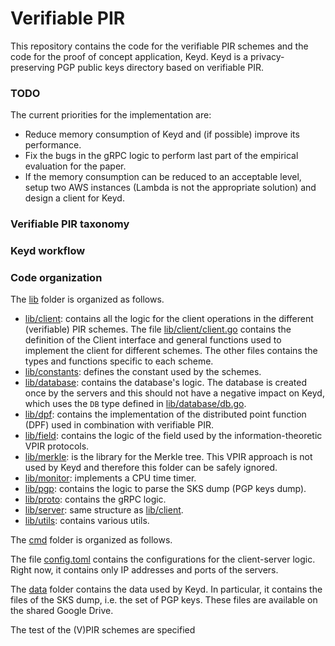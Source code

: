 # Verifiable PIR
This repository contains the code for the verifiable PIR schemes and the code
for the proof of concept application, Keyd. 
Keyd is a privacy-preserving PGP public keys directory based on verifiable PIR.

### TODO
The current priorities for the implementation are:
 * Reduce memory consumption of Keyd and (if possible) improve its performance.
 * Fix the bugs in the gRPC logic to perform last part of the empirical
     evaluation for the paper.
 * If the memory consumption can be reduced to an acceptable level, setup two
     AWS instances (Lambda is not the appropriate solution) and design a client
     for Keyd.

### Verifiable PIR taxonomy

### Keyd workflow

### Code organization
The [lib](lib) folder is organized as follows.
  * [lib/client](lib/client): contains all the logic for the client operations
    in the different (verifiable) PIR schemes. The file
    [lib/client/client.go](lib/client/client.go) contains the definition of the
    Client interface and general functions used to implement the client for
    different schemes. The other files contains the types and functions specific
    to each scheme.
  * [lib/constants](lib/constants): defines the constant used by the schemes. 
  * [lib/database](lib/database): contains the database's logic. The database
      is created once by the servers  and this should not have a negative impact
      on Keyd, which uses the `DB` type defined in
      [lib/database/db.go](lib/database/db.go).
  * [lib/dpf](lib/dpf): contains the implementation of the distributed point
      function (DPF) used in combination with verifiable PIR. 
  * [lib/field](lib/field): contains the logic of the field used by the
      information-theoretic VPIR protocols.
  * [lib/merkle](lib/merkle): is the library for the Merkle tree. This VPIR
      approach is not used by Keyd and therefore this folder can be safely
      ignored.
  * [lib/monitor](lib/monitor): implements a CPU time timer.
  * [lib/pgp](lib/pgp): contains the logic to parse the SKS dump (PGP keys
      dump). 
  * [lib/proto](lib/proto): contains the gRPC logic.
  * [lib/server](lib/server): same structure as [lib/client](lib/client).
  * [lib/utils](lib/utils): contains various utils.

The [cmd](cmd) folder is organized as follows.

The file [config.toml](config.toml) contains the configurations for the
client-server logic. Right now, it contains only IP addresses and ports of the
servers.

The [data](data) folder contains the data used by Keyd. In particular, it
contains the files of the SKS dump, i.e. the set of PGP keys. These files are
available on the shared Google Drive.

The test of the (V)PIR schemes are specified


